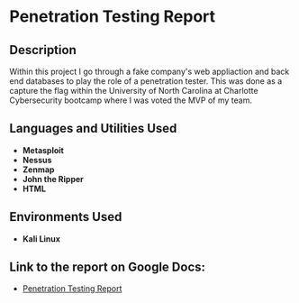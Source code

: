 <h1>Penetration Testing Report</h1>


<h2>Description</h2>
Within this project I go through a fake company's web appliaction and back end databases to play the role of a penetration tester. This was done as a capture the flag within the University of North Carolina at Charlotte Cybersecurity bootcamp where I was voted the MVP of my team. 
<br />


<h2>Languages and Utilities Used</h2>

- <b>Metasploit</b> 
- <b>Nessus</b>
- <b>Zenmap</b>
- <b>John the Ripper</b>
- <b>HTML</b>

<h2>Environments Used </h2>

- <b>Kali Linux</b>
  
<h2>Link to the report on Google Docs:</h2>

- [Penetration Testing Report](https://docs.google.com/document/d/1vwDQ64STU4khpD2oEH5W_2h3thrvdmM9rrV2zgjfseg/edit?usp=sharing)

<!--
 ```diff
- text in red
+ text in green
! text in orange
# text in gray
@@ text in purple (and bold)@@
```
--!>
